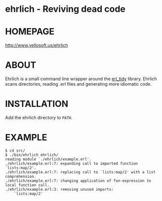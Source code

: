 # ehrlich - Reviving dead code

# HOMEPAGE

http://www.yellosoft.us/ehrlich

# ABOUT

Ehrlich is a small command line wrapper around the [erl\_tidy](http://www.erlang.org/doc/man/erl_tidy.html) library. Ehrlich scans directories, reading .erl files and generating more idiomatic code.

# INSTALLATION

Add the ehrlich directory to `PATH`.

# EXAMPLE

```
$ cd src/
$ ./bin/ehrlich ehrlich/
reading module `./ehrlich/example.erl'.
./ehrlich/example.erl:7: expanding call to imported function `lists:map/2'.
./ehrlich/example.erl:7: replacing call to `lists:map/2' with a list comprehension.
./ehrlich/example.erl:7: changing application of fun-expression to local function call.
./ehrlich/example.erl:3: removing unused imports:
    `lists:map/2'
````

